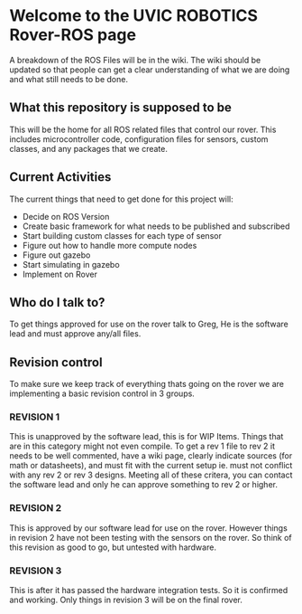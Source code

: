 # Welcome to the UVIC ROBOTICS Rover-ROS page

A breakdown of the ROS Files will be in the wiki. The wiki should be updated so that people can get a clear understanding of what we are doing and what still needs to be done. 

## What this repository is supposed to be

This will be the home for all ROS related files that control our rover. This includes microcontroller code, configuration files for sensors, custom classes, and any packages that we create.

## Current Activities

The current things that need to get done for this project will:

- Decide on ROS Version
- Create basic framework for what needs to be published and subscribed
- Start building custom classes for each type of sensor
- Figure out how to handle more compute nodes
- Figure out gazebo
- Start simulating in gazebo
- Implement on Rover

## Who do I talk to?
To get things approved for use on the rover talk to Greg, He is the software lead and must approve any/all files.

## Revision control
To make sure we keep track of everything thats going on the rover we are implementing a basic revision control in 3 groups.

### REVISION 1
This is unapproved by the software lead, this is for WIP Items. Things that are in this category might not even compile. To get a rev 1 file to rev 2 it needs to be well commented, have a wiki page, clearly indicate sources (for math or datasheets), and must fit with the current setup ie. must not conflict with any rev 2 or rev 3 designs. Meeting all of these critera, you can contact the software lead and only he can approve something to rev 2 or higher.

### REVISION 2
This is approved by our software lead for use on the rover. However things in revision 2 have not been testing with the sensors on the rover. So think of this revision as good to go, but untested with hardware.

### REVISION 3
This is after it has passed the hardware integration tests. So it is confirmed and working. Only things in revision 3 will be on the final rover.

